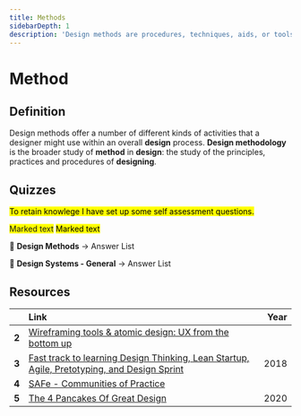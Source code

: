 ```yaml
---
title: Methods
sidebarDepth: 1
description: 'Design methods are procedures, techniques, aids, or tools for designing.'
---
```


# Method

## Definition

Design methods offer a number of different kinds of activities that a designer might use within an overall **design** process. **Design methodology** is the broader study of **method** in **design**: the study of the principles, practices and procedures of **designing**.

## Quizzes

<mark>To retain knowlege I have set up some self assessment questions.</mark>

<span style="background-color: #FFFF00">Marked text</span>
<mark>Marked text</mark>


📝 **Design Methods** → Answer List

📝 **Design Systems - General** → Answer List

## Resources

|  | Link | Year |
| :--- | :--- | ---: |
| **2** | [Wireframing tools & atomic design: UX from the bottom up](https://www.justinmind.com/blog/wireframing-tool-and-atomic-design-user-experience-from-the-bottom-up/) |  |
| **3** | [Fast track to learning Design Thinking, Lean Startup, Agile, Pretotyping, and Design Sprint](https://uxplanet.org/fast-track-%EF%B8%8F-to-learning-design-thinking-lean-startup-agile-pretotyping-and-design-sprint-f4badcd915fb) | 2018 |
| **4** | [SAFe - Communities of Practice](https://www.scaledagileframework.com/communities-of-practice/) |  |
| **5** | [The 4 Pancakes Of Great Design](https://medium.com/human-centered-thinking-switzerland/the-4-pancakes-of-great-design-490af03c0ed4) | 2020 |

 

